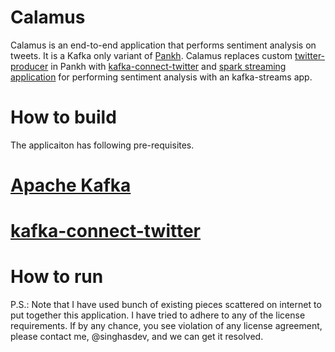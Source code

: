 # Calamus
Calamus is an end-to-end application that performs sentiment analysis on tweets. It is a Kafka only variant of [Pankh](https://github.com/SinghAsDev/pankh). Calamus replaces custom [twitter-producer](https://github.com/SinghAsDev/pankh/tree/master/twitter-kafka) in Pankh with [kafka-connect-twitter](https://github.com/Eneco/kafka-connect-twitter) and [spark streaming application](https://github.com/SinghAsDev/pankh/tree/master/kafka-spark) for performing sentiment analysis with an kafka-streams app.

# How to build
The applicaiton has following pre-requisites.

# [Apache Kafka](https://github.com/apache/kafka)
# [kafka-connect-twitter](https://github.com/Eneco/kafka-connect-twitter)

# How to run
P.S.: Note that I have used bunch of existing pieces scattered on internet to put together this
application. I have tried to adhere to any of the license requirements. If by any chance,
you see violation of any license agreement, please contact me, @singhasdev,
and we can get it resolved.

